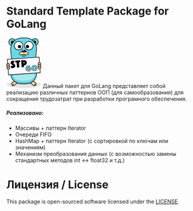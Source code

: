 # Standard Template Package for GoLang

![STP GoLang](./stp-go.png) Данный пакет для GoLang представляет собой реализацию различных паттернов ООП (для самообразования) для сокращения трудозатрат при разработки програмного обеспечения.

##### Реализовано:

* Массивы + паттерн Iterator
* Очереди FIFO
* HashMap + паттерн Iterator (с сортировкой по ключам или значениям)
* Механизм преобразования данных (с возможностью замены стандартных методов int <-> float32 и т.д.)

# Лицензия / License

This package is open-sourced software licensed under the [LICENSE](./LICENSE).
